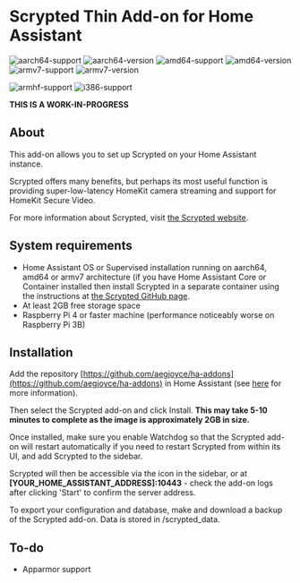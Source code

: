 # Scrypted Thin Add-on for Home Assistant

![aarch64-support](https://img.shields.io/badge/aarch64-yes-green.svg)
![aarch64-version](https://ghcr-badge.deta.dev/aegjoyce/aarch64-ha-addon-scrypted-thin/latest_tag?trim=major&label=latest)
![amd64-support](https://img.shields.io/badge/amd64-yes-green.svg)
![amd64-version](https://ghcr-badge.deta.dev/aegjoyce/amd64-ha-addon-scrypted-thin/latest_tag?trim=major&label=latest)
![armv7-support](https://img.shields.io/badge/armv7-yes-green.svg)
![armv7-version](https://ghcr-badge.deta.dev/aegjoyce/armv7-ha-addon-scrypted-thin/latest_tag?trim=major&label=latest)

![armhf-support](https://img.shields.io/badge/armhf-no-red.svg)
![i386-support](https://img.shields.io/badge/i386-no-red.svg)

**THIS IS A WORK-IN-PROGRESS**

## About

This add-on allows you to set up Scrypted on your Home Assistant instance.

Scrypted offers many benefits, but perhaps its most useful function is providing super-low-latency HomeKit camera streaming and support for HomeKit Secure Video.

For more information about Scrypted, visit [the Scrypted website](https://scrypted.app).

## System requirements

- Home Assistant OS or Supervised installation running on aarch64, amd64 or armv7 architecture (if you have Home Assistant Core or Container installed then install Scrypted in a separate container using the instructions at [the Scrypted GitHub page](https://github.com/koush/scrypted).
- At least 2GB free storage space
- Raspberry Pi 4 or faster machine (performance noticeably worse on Raspberry Pi 3B)

## Installation

Add the repository [https://github.com/aegjoyce/ha-addons](https://github.com/aegjoyce/ha-addons) in Home Assistant (see [here](https://www.home-assistant.io/hassio/installing_third_party_addons/) for more information).

Then select the Scrypted add-on and click Install. **This may take 5-10 minutes to complete as the image is approximately 2GB in size.**

Once installed, make sure you enable Watchdog so that the Scrypted add-on will restart automatically if you need to restart Scrypted from within its UI, and add Scrypted to the sidebar.

Scrypted will then be accessible via the icon in the sidebar, or at **[YOUR_HOME_ASSISTANT_ADDRESS]:10443** - check the add-on logs after clicking 'Start' to confirm the server address.

To export your configuration and database, make and download a backup of the Scrypted add-on. Data is stored in /scrypted_data.

## To-do

- Apparmor support
